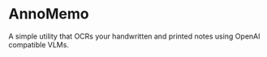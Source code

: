 # AnnoMemo

A simple utility that OCRs your handwritten and printed notes using OpenAI compatible VLMs.


